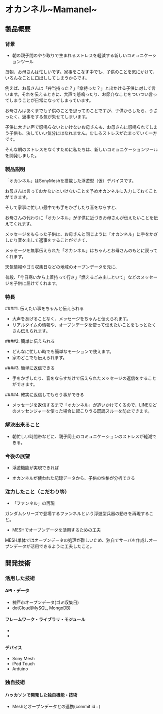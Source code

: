 # オカンネル~Mamanel~
## 製品概要
### 背景
* 朝の親子間のやり取りで生まれるストレスを軽減する新しいコミュニケーションツール

毎朝、お母さんは忙しいです。家事をこなす中でも、子供のことを気にかけて、いろんなことに口出ししてしまうからです。

例えば、お母さんは「弁当持った？」「傘持った？」と出かける子供に対して言います。それを伝えるときに、大声で怒鳴ったり、お節介なことをついつい言ってしまうことが日常になってしまっています。

お母さんはあくまでも子供のことを思ってのことですが、子供からしたら、うざったく、返事をする気が失せてしまいます。

子供に大きい声で怒鳴らないといけないお母さんも、お母さんに怒鳴られてしまう子供も、決していい気分にはなれません。むしろストレスがたまっていく一方です。

そんな朝のストレスをなくすために私たちは、新しいコミュニケーションツールを開発しました。

### 製品説明
「オカンネル」はSonyMeshを搭載した浮遊型（仮）デバイスです。

お母さんは言っておかないといけないことを予めオカンネルに入力しておくことができます。

そして家事に忙しい最中でも手をかざしたり音をならすと、

お母さんの代わりに「オカンネル」が子供に近づきお母さんが伝えたいことを伝えてくれます。

メッセージをもらった子供は、お母さんと同じように「オカンネル」に手をかざしたり音を出して返事をすることができて、

メッセージを無事伝えられた「オカンネル」はちゃんとお母さんのもとに戻ってくれます。

天気情報やゴミ収集日などの地域のオープンデータを元に、

普段、「今日寒いから上着持って行き」「燃えるごみ出しといて」などのメッセージを子供に届けてくれます。

### 特長
####1. 伝えたい事をちゃんと伝えられる
* 大声をあげることなく、メッセージをちゃんと伝えられます。
* リアルタイムの情報や、オープンデータを使って伝えたいことをもっとたくさん伝えられます。

####2. 簡単に伝えられる
* どんなに忙しい時でも簡単なモーションで使えます。
* 家のどこでも伝えられます。

####3. 簡単に返信できる
* 手をかざしたり、音をならすだけで伝えられたメッセージの返信をすることができます。

####4. 確実に返信してもらう事ができる
* メッセージを返信するまで「オカンネル」が追いかけてくるので、LINEなどのメッセンジャーを使った場合に起こりうる既読スルーを防止できます。

### 解決出来ること
* 朝忙しい時間帯などに、親子同士のコミュニケーションのストレスが軽減できる。

### 今後の展望
* 浮遊機能が実現できれば

* オカンネルが使われた記録データから、子供の性格が分析できる

### 注力したこと（こだわり等）
* 「ファンネル」の再現

ガンダムシリーズで登場するファンネルという浮遊型兵器の動きを再現すること。

* MESHでオープンデータを活用するための工夫

MESH単体ではオープンデータの処理が難しいため、独自でサーバを作成しオープンデータが活用できるように工夫したこと。

## 開発技術
### 活用した技術
#### API・データ
* 神戸市オープンデータ(ゴミ収集日)
* dotCloud(MySQL, MongoDB)

#### フレームワーク・ライブラリ・モジュール
*
*

#### デバイス
* Sony Mesh
* iPod Touch
* Arduino

### 独自技術
#### ハッカソンで開発した独自機能・技術
* Meshとオープンデータとの連携(commit id : )

